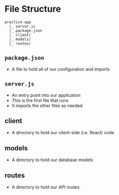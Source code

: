 # File Structure

```
practice-app
  |_ server.js
  |_ package.json
  |_ client/
  |_ models/
  |_ routes/
```

## `package.json`
* A file to hold all of our configuration and imports

## `server.js`
* An entry point into our application
* This is the first file that runs
* It imports the other files as needed

## client
* A directory to hold our client-side (i.e. React) code

## models
* A directory to hold our database models

## routes
* A directory to hold our API routes.
